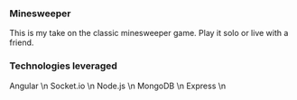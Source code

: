 ### Minesweeper

This is my take on the classic minesweeper game. Play it solo or live with a friend. 

### Technologies leveraged

Angular \n
Socket.io \n
Node.js \n
MongoDB \n
Express \n